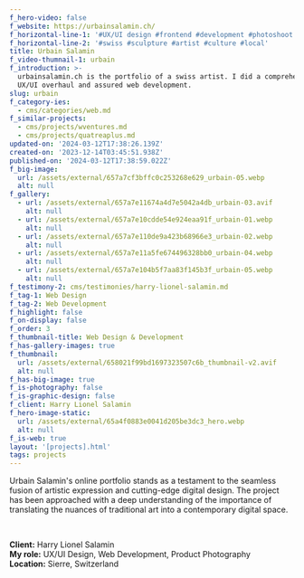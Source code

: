 ```yaml
---
f_hero-video: false
f_website: https://urbainsalamin.ch/
f_horizontal-line-1: '#UX/UI design #frontend #development #photoshoot #film'
f_horizontal-line-2: '#swiss #sculpture #artist #culture #local'
title: Urbain Salamin
f_video-thumnail-1: urbain
f_introduction: >-
  urbainsalamin.ch is the portfolio of a swiss artist. I did a comprehensive
  UX/UI overhaul and assured web development.
slug: urbain
f_category-ies:
  - cms/categories/web.md
f_similar-projects:
  - cms/projects/wventures.md
  - cms/projects/quatreaplus.md
updated-on: '2024-03-12T17:38:26.139Z'
created-on: '2023-12-14T03:45:51.938Z'
published-on: '2024-03-12T17:38:59.022Z'
f_big-image:
  url: /assets/external/657a7cf3bffc0c253268e629_urbain-05.webp
  alt: null
f_gallery:
  - url: /assets/external/657a7e11674a4d7e5042a4db_urbain-03.avif
    alt: null
  - url: /assets/external/657a7e10cdde54e924eaa91f_urbain-01.webp
    alt: null
  - url: /assets/external/657a7e110de9a423b68966e3_urbain-02.webp
    alt: null
  - url: /assets/external/657a7e11a5fe674496328bb0_urbain-04.webp
    alt: null
  - url: /assets/external/657a7e104b5f7aa83f145b3f_urbain-05.webp
    alt: null
f_testimony-2: cms/testimonies/harry-lionel-salamin.md
f_tag-1: Web Design
f_tag-2: Web Development
f_highlight: false
f_on-display: false
f_order: 3
f_thumbnail-title: Web Design & Development
f_has-gallery-images: true
f_thumbnail:
  url: /assets/external/658021f99bd1697323507c6b_thumbnail-v2.avif
  alt: null
f_has-big-image: true
f_is-photography: false
f_is-graphic-design: false
f_client: Harry Lionel Salamin
f_hero-image-static:
  url: /assets/external/65a4f0883e0041d205be3dc3_hero.webp
  alt: null
f_is-web: true
layout: '[projects].html'
tags: projects
---
```


Urbain Salamin's online portfolio stands as a testament to the seamless fusion of artistic expression and cutting-edge digital design. The project has been approached with a deep understanding of the importance of translating the nuances of traditional art into a contemporary digital space.

‍

**Client:** Harry Lionel Salamin  
**My role:** UX/UI Design, Web Development, Product Photography  
**Location:** Sierre, Switzerland
